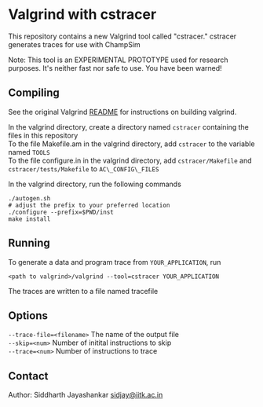 # Valgrind with cstracer

This repository contains a new Valgrind tool called "cstracer."
cstracer generates traces for use with ChampSim

Note: This tool is an EXPERIMENTAL PROTOTYPE used for research purposes.
It's neither fast nor safe to use. You have been warned!

## Compiling
See the original Valgrind [README](README) for instructions on building valgrind.

In the valgrind directory, create a directory named `cstracer` containing the files in this repository  
To the file Makefile.am in the valgrind directory, add `cstracer` to the variable named `TOOLS`  
To the file configure.in in the valgrind directory, add `cstracer/Makefile` and `cstracer/tests/Makefile` to `AC\_CONFIG\_FILES`  

In the valgrind directory, run the following commands  

~~~
./autogen.sh
# adjust the prefix to your preferred location
./configure --prefix=$PWD/inst
make install
~~~

## Running
To generate a data and program trace from `YOUR_APPLICATION`, run

~~~
<path to valgrind>/valgrind --tool=cstracer YOUR_APPLICATION
~~~

The traces are written to a file named tracefile

## Options

`--trace-file=<filename>` The name of the output file  
`--skip=<num>`	Number of initital instructions to skip  
`--trace=<num>`	Number of instructions to trace  

## Contact
Author: Siddharth Jayashankar <sidjay@iitk.ac.in>

